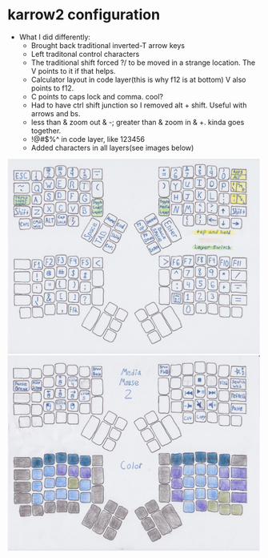 # karrow2 configuration

* What I did differently:
  * Brought back traditional inverted-T arrow keys
  * Left traditonal control characters
  * The traditional shift forced ?/ to be moved in a strange location. The V points to it if that helps. 
  * Calculator layout in code layer(this is why f12 is at bottom) V also points to f12.
  * C points to caps lock and comma. cool?
  * Had to have ctrl shift junction so I removed alt + shift. Useful with arrows and bs.
  * less than & zoom out & -;  greater than & zoom in & +. kinda goes together.
  * !@#$%^ in code layer, like 123456
  * Added characters in all layers(see images below) 

![Default](z1base.png)
![Default](z2media.png)
